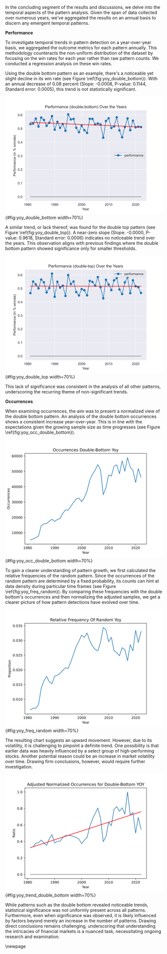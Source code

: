 In the concluding segment of the results and discussions, we delve into the temporal aspects of the pattern analysis. Given the span of data collected over numerous years, we've aggregated the results on an annual basis to discern any emergent temporal patterns.

**Performance**

To investigate temporal trends in pattern detection on a year-over-year basis, we aggregated the outcome metrics for each pattern annually. This methodology counteracts the non-uniform distribution of the dataset by focusing on the win rates for each year rather than raw pattern counts. We conducted a regression analysis on these win rates.

Using the double bottom pattern as an example, there's a noticeable yet slight decline in its win rate (see Figure \ref{fig:yoy_double_bottom}). With an annual decrease of 0.08 percent (Slope: -0.0008, P-value: 0.1144, Standard error: 0.0005), this trend is not statistically significant.

![Year win rate for double bottom.](../../scripts/pattern-statistics/figures/yoy_perf_double-bottom.svg){#fig:yoy_double_bottom width=70%}

A similar trend, or lack thereof, was found for the double top pattern (see Figure \ref{fig:yoy_double_top}). A near-zero slope (Slope: -0.0000, P-value: 0.9618, Standard error: 0.0006) indicates no noticeable trend over the years. This observation aligns with previous findings where the double bottom pattern showed significance only for smaller thresholds.

![Year-over-year win rate for double top.](../../scripts/pattern-statistics/figures/yoy_perf_double-top.svg){#fig:yoy_double_top width=70%}

This lack of significance was consistent in the analysis of all other patterns, underscoring the recurring theme of non-significant trends.

**Occurrences**

When examining occurrences, the aim was to present a normalized view of the double bottom pattern. An analysis of the double bottom occurrences shows a consistent increase year-over-year. This is in line with the expectations given the growing sample size as time progresses (see Figure \ref{fig:yoy_occ_double_bottom}).

![Year-over-year occurrences for double bottom.](../../scripts/pattern-statistics/figures/yoy_occ_double-bottom.svg){#fig:yoy_occ_double_bottom width=70%}

To gain a clearer understanding of pattern growth, we first calculated the relative frequencies of the random pattern. Since the occurrences of the random pattern are determined by a fixed probability, its counts can hint at data density during particular time frames (see Figure \ref{fig:yoy_freq_random}). By comparing these frequencies with the double bottom's occurrences and then normalizing the adjusted samples, we get a clearer picture of how pattern detections have evolved over time.

![Year-over-year frequencies for random.](../../scripts/pattern-statistics/figures/yoy_freq_random.svg){#fig:yoy_freq_random width=70%}

The resulting chart suggests an upward movement. However, due to its volatility, it is challenging to pinpoint a definite trend. One possibility is that earlier data was heavily influenced by a select group of high-performing stocks. Another potential reason could be an increase in market volatility over time. Drawing firm conclusions, however, would require further investigation.

![Year-over-year normalized for double bottom.](../../scripts/pattern-statistics/figures/yoy_trend_double-bottom.svg){#fig:yoy_trend_double_bottom width=70%}

While patterns such as the double bottom revealed noticeable trends, statistical significance was not uniformly present across all patterns. Furthermore, even when significance was observed, it is likely influenced by factors beyond merely an increase in the number of patterns. Drawing direct conclusions remains challenging, underscoring that understanding the intricacies of financial markets is a nuanced task, necessitating ongoing research and examination.

\newpage
